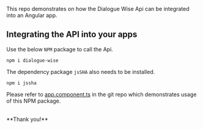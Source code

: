 This repo demonstrates on how the Dialogue Wise Api can be integrated into an Angular app.

## Integrating the API into your apps
Use the below `NPM` package to call the Api.

```
npm i dialogue-wise
```

The dependency package `jsSHA` also needs to be installed.

```
npm i jssha
```

Please refer to [app.component.ts](https://github.com/kentmz/dialoguewise-demo-angular/blob/master/src/app/app.component.ts) in the git repo which demonstrates usage of this NPM package.

<br/>
**Thank you!**






